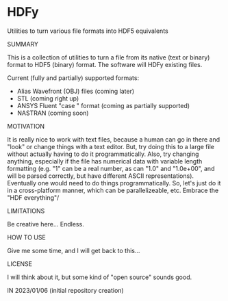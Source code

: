 # HDFy
Utilities to turn various file formats into HDF5 equivalents


SUMMARY

This is a collection of utilities to turn a file from its native (text or
binary) format to HDF5 (binary) format. The software will HDFy existing files.

Current (fully and partially) supported formats:

- Alias Wavefront (OBJ) files (coming later)
- STL (coming right up)
- ANSYS Fluent "case " format (coming as partially supported)
- NASTRAN (coming soon)


MOTIVATION

It is really nice to work with text files, because a human can go in there
and "look" or change things with a text editor. But, try doing this to a
large file without actually having to do it programmatically. Also, try
changing anything, especially if the file has numerical data with variable
length formatting (e.g. "1" can be a real number, as can "1.0" and "1.0e+00",
 and will be parsed correctly, but have different ASCII representations).
Eventually one would need to do things programmatically. So, let's just do
it in a cross-platform manner, which can be parallelizeable, etc. Embrace
the "HDF everything"/


LIMITATIONS

Be creative here... Endless.


HOW TO USE

Give me some time, and I will get back to this...


LICENSE

I will think about it, but some kind of "open source" sounds good.


IN 2023/01/06 (initial repository creation)


